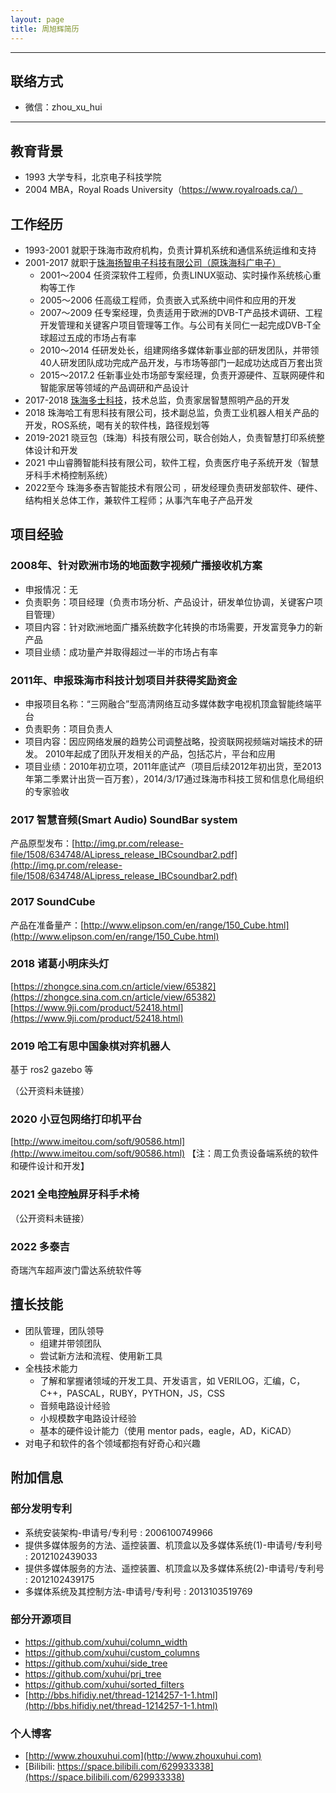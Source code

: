 ```yaml
---
layout: page
title: 周旭辉简历
---
```


---

## 联络方式
- 微信：zhou_xu_hui

---

## 教育背景

- 1993 大学专科，北京电子科技学院
- 2004 MBA，Royal Roads University（https://www.royalroads.ca/）

## 工作经历

- 1993-2001 就职于珠海市政府机构，负责计算机系统和通信系统运维和支持
- 2001-2017 就职于[珠海扬智电子科技有限公司（原珠海科广电子）](http://www.alitech.com)
  - 2001～2004 任资深软件工程师，负责LINUX驱动、实时操作系统核心重构等工作
  - 2005～2006 任高级工程师，负责嵌入式系统中间件和应用的开发
  - 2007～2009 任专案经理，负责适用于欧洲的DVB-T产品技术调研、工程开发管理和关键客户项目管理等工作。与公司有关同仁一起完成DVB-T全球超过五成的市场占有率
  - 2010～2014 任研发处长，组建网络多媒体新事业部的研发团队，并带领40人研发团队成功完成产品开发，与市场等部门一起成功达成百万套出货
  - 2015～2017.2 任新事业处市场部专案经理，负责开源硬件、互联网硬件和智能家居等领域的产品调研和产品设计
- 2017-2018 [珠海多士科技](http://www.moresmart.com)，技术总监，负责家居智慧照明产品的开发
- 2018 珠海哈工有思科技有限公司，技术副总监，负责工业机器人相关产品的开发，ROS系统，喝有关的软件栈，路径规划等
- 2019-2021 晓豆包（珠海）科技有限公司，联合创始人，负责智慧打印系统整体设计和开发
- 2021 中山睿腾智能科技有限公司，软件工程，负责医疗电子系统开发（智慧牙科手术椅控制系统）
- 2022至今 珠海多泰吉智能技术有限公司 ，研发经理负责研发部软件、硬件、结构相关总体工作，兼软件工程师；从事汽车电子产品开发

## 项目经验

### 2008年、针对欧洲市场的地面数字视频广播接收机方案

- 申报情况：无
- 负责职务：项目经理（负责市场分析、产品设计，研发单位协调，关键客户项目管理）
- 项目内容：针对欧洲地面广播系统数字化转换的市场需要，开发富竞争力的新产品
- 项目业绩：成功量产并取得超过一半的市场占有率

### 2011年、申报珠海市科技计划项目并获得奖励资金

- 申报项目名称：“三网融合”型高清网络互动多媒体数字电视机顶盒智能终端平台
- 负责职务：项目负责人
- 项目内容：因应网络发展的趋势公司调整战略，投资联网视频端对端技术的研发。 2010年起成了团队开发相关的产品，包括芯片，平台和应用
- 项目业绩：2010年初立项，2011年底试产（项目后续2012年初出货，至2013年第二季累计出货一百万套），2014/3/17通过珠海市科技工贸和信息化局组织的专家验收

### 2017 智慧音频(Smart Audio) SoundBar system 

产品原型发布：[http://img.pr.com/release-file/1508/634748/ALipress_release_IBCsoundbar2.pdf](http://img.pr.com/release-file/1508/634748/ALipress_release_IBCsoundbar2.pdf)

### 2017 SoundCube 

产品在准备量产：[http://www.elipson.com/en/range/150_Cube.html](http://www.elipson.com/en/range/150_Cube.html)

### 2018 诸葛小明床头灯
[https://zhongce.sina.com.cn/article/view/65382](https://zhongce.sina.com.cn/article/view/65382)
[https://www.9ji.com/product/52418.html](https://www.9ji.com/product/52418.html)

### 2019 哈工有思中国象棋对弈机器人

基于 ros2 gazebo 等

（公开资料未链接）

### 2020 小豆包网络打印机平台

[http://www.imeitou.com/soft/90586.html](http://www.imeitou.com/soft/90586.html) 【注：周工负责设备端系统的软件和硬件设计和开发】

### 2021 全电控触屏牙科手术椅

（公开资料未链接）

### 2022 多泰吉

奇瑞汽车超声波门雷达系统软件等

## 擅长技能

- 团队管理，团队领导
  - 组建并带领团队
  - 尝试新方法和流程、使用新工具
- 全栈技术能力
  - 了解和掌握诸领域的开发工具、开发语言，如 VERILOG，汇编，C，C++，PASCAL，RUBY，PYTHON，JS，CSS
  - 音频电路设计经验
  - 小规模数字电路设计经验
  - 基本的硬件设计能力（使用 mentor pads，eagle，AD，KiCAD）
- 对电子和软件的各个领域都抱有好奇心和兴趣

## 附加信息

### 部分发明专利

* 系统安装架构-申请号/专利号 : 2006100749966 
* 提供多媒体服务的方法、遥控装置、机顶盒以及多媒体系统(1)-申请号/专利号 : 2012102439033 
* 提供多媒体服务的方法、遥控装置、机顶盒以及多媒体系统(2)-申请号/专利号 : 2012102439175 
* 多媒体系统及其控制方法-申请号/专利号 : 2013103519769 

### 部分开源项目
* [https://github.com/xuhui/column_width         ](https://github.com/xuhui/column_width)
* [https://github.com/xuhui/custom_columns       ](https://github.com/xuhui/custom_columns)
* [https://github.com/xuhui/side_tree            ](https://github.com/xuhui/side_tree)
* [https://github.com/xuhui/prj_tree             ](https://github.com/xuhui/prj_tree)
* [https://github.com/xuhui/sorted_filters       ](https://github.com/xuhui/sorted_filters)
* [http://bbs.hifidiy.net/thread-1214257-1-1.html](http://bbs.hifidiy.net/thread-1214257-1-1.html)

### 个人博客

* [http://www.zhouxuhui.com](http://www.zhouxuhui.com)
* [Bilibili: https://space.bilibili.com/629933338](https://space.bilibili.com/629933338)
  

